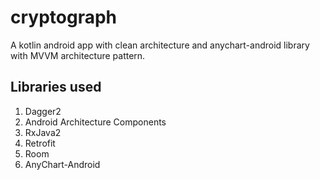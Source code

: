 # cryptograph
A kotlin android app with clean architecture and anychart-android library with MVVM architecture pattern.

## Libraries used
1. Dagger2
2. Android Architecture Components
3. RxJava2
4. Retrofit
5. Room
6. AnyChart-Android
